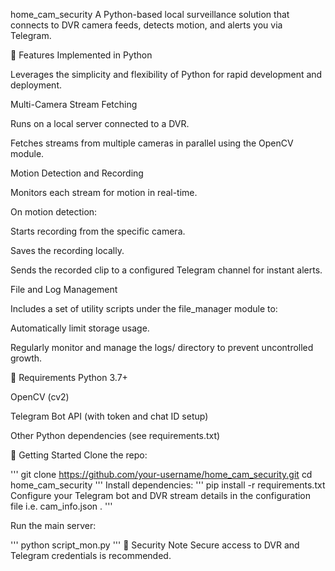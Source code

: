 home_cam_security
A Python-based local surveillance solution that connects to DVR camera feeds, detects motion, and alerts you via Telegram.

🚀 Features
Implemented in Python

Leverages the simplicity and flexibility of Python for rapid development and deployment.

Multi-Camera Stream Fetching

Runs on a local server connected to a DVR.

Fetches streams from multiple cameras in parallel using the OpenCV module.

Motion Detection and Recording

Monitors each stream for motion in real-time.

On motion detection:

Starts recording from the specific camera.

Saves the recording locally.

Sends the recorded clip to a configured Telegram channel for instant alerts.

File and Log Management

Includes a set of utility scripts under the file_manager module to:

Automatically limit storage usage.

Regularly monitor and manage the logs/ directory to prevent uncontrolled growth.

📌 Requirements
Python 3.7+

OpenCV (cv2)

Telegram Bot API (with token and chat ID setup)

Other Python dependencies (see requirements.txt)

📲 Getting Started
Clone the repo:

'''
git clone https://github.com/your-username/home_cam_security.git
cd home_cam_security
'''
Install dependencies:
'''
pip install -r requirements.txt
Configure your Telegram bot and DVR stream details in the configuration file i.e. cam_info.json .
'''

Run the main server:

'''
python script_mon.py
'''
🔐 Security Note
Secure access to DVR and Telegram credentials is recommended.